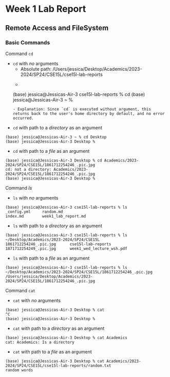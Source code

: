 # Week 1 Lab Report
## Remote Access and FileSystem

### Basic Commands
Command `cd`
- `cd` with _no_ arguments
    - Absolute path: /Users/jessica/Desktop/Academics/2023-2024/SP24/CSE15L/cse15l-lab-reports
    - ```
    (base) jessica@Jessicas-Air-3 cse15l-lab-reports % cd
    (base) jessica@Jessicas-Air-3 ~ % 
    ```
    - Explanation: Since `cd` is executed without argument, this returns back to the user's home directory by default, and no error occurred.
- `cd` with path to a _directory_ as an argument
```
(base) jessica@Jessicas-Air-3 ~ % cd Desktop  
(base) jessica@Jessicas-Air-3 Desktop % 
```
- `cd` with path to a _file_ as an argument
```
(base) jessica@Jessicas-Air-3 Desktop % cd Academics/2023-2024/SP24/CSE15L/1861712254246_.pic.jpg
cd: not a directory: Academics/2023-2024/SP24/CSE15L/1861712254246_.pic.jpg
(base) jessica@Jessicas-Air-3 Desktop % 
```

Command *ls*
- `ls` with _no_ arguments
```
(base) jessica@Jessicas-Air-3 cse15l-lab-reports % ls
_config.yml		random.md
index.md		week1_lab_report.md
```
- `ls` with path to a _directory_ as an argument
```
(base) jessica@Jessicas-Air-3 cse15l-lab-reports % ls ~/Desktop/Academics/2023-2024/SP24/CSE15L
1861712254246_.pic.jpg		cse15l-lab-reports
1871712254249_.pic.jpg		week1_wed_lecture_wsh.pdf
```
- `ls` with path to a _file_ as an argument
```
(base) jessica@Jessicas-Air-3 cse15l-lab-reports % ls ~/Desktop/Academics/2023-2024/SP24/CSE15L/1861712254246_.pic.jpg
/Users/jessica/Desktop/Academics/2023-2024/SP24/CSE15L/1861712254246_.pic.jpg
```

Command `cat`
- `cat` with _no_ arguments
```
(base) jessica@Jessicas-Air-3 Desktop % cat
^C
(base) jessica@Jessicas-Air-3 Desktop % 
```
- `cat` with path to a _directory_ as an argument
```
(base) jessica@Jessicas-Air-3 Desktop % cat Academics
cat: Academics: Is a directory
```
- `cat` with path to a _file_ as an argument
```
(base) jessica@Jessicas-Air-3 Desktop % cat Academics/2023-2024/SP24/CSE15L/cse15l-lab-reports/random.txt
random words
```